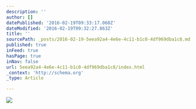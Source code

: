 ```yaml
---
description: ''
author: []
datePublished: '2016-02-19T09:33:17.060Z'
dateModified: '2016-02-19T09:32:27.863Z'
title: ''
sourcePath: _posts/2016-02-19-5eea92a4-4e6e-4c11-b1c0-4df969dba1c8.md
published: true
inFeed: true
hasPage: true
inNav: false
url: 5eea92a4-4e6e-4c11-b1c0-4df969dba1c8/index.html
_context: 'http://schema.org'
_type: Article

---
```

![](https://the-grid-user-content.s3-us-west-2.amazonaws.com/6eb6c8f0-d077-469b-8b07-5c251eaee6c2.png)